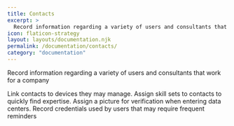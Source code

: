 ```yaml
---
title: Contacts
excerpt: >
  Record information regarding a variety of users and consultants that work for a company
icon: flaticon-strategy
layout: layouts/documentation.njk
permalink: /documentation/contacts/
category: "documentation"
---
```


Record information regarding a variety of users and consultants that work for a company

Link contacts to devices they may manage.
Assign skill sets to contacts to quickly find expertise.
Assign a picture for verification when entering data centers.
Record credentials used by users that may require frequent reminders 